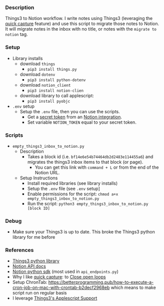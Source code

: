 ### Description

Things3 to Notion workflow. I write notes using Things3 (leveraging the [quick capture](https://culturedcode.com/things/support/articles/2249437/) feature) and use this script to migrate those notes to Notion. It will migrate notes in the inbox with no title, or notes with the `migrate to notion` tag.

### Setup

- Library installs
    - download `things`
        - `pip3 install things.py`
    - download `dotenv`
        - `pip3 install python-dotenv`
    - download `notion_client`
        - `pip3 install notion-clien`
    - download library to call applescript:
        - `pip3 install pyobjc`
- `.env` setup
    - Setup the `.env` file, then you can use the scripts.
        - Get a [secret token](https://developers.notion.com/docs/authorization) from an [Notion integration](https://www.notion.so/help/create-integrations-with-the-notion-api).
        - Set variable `NOTION_TOKEN` equal to your secret token.

### Scripts

- `empty_things3_inbox_to_notion.py`
    - Description
        - Takes a block id (i.e. `bf14e6e54b74464db2d2483e114455a6`) and migrates the things3 inbox items to that block (or page).
            - You can get this link with `command + L` or from the end of the Notion URL.
    - Setup Instructions
        - Install required libraries (see library installs)
        - Setup the `.env` file (see `.env` setup]
        - Enable permissions for the script: `chmod a+x empty_things3_inbox_to_notion.py`
        - Run the script: `python3 empty_things3_inbox_to_notion.py [block ID]`

### Debug
- Make sure your Things3 is up to date. This broke the Things3 python library for me before

### References

- [Things3 python library](https://github.com/thingsapi/things.py#documentation)
- [Notion API docs](https://developers.notion.com/docs/getting-started)
- [Notion python sdk](https://github.com/ramnes/notion-sdk-py) (most used in `api_endpoints.py`)
- Why I like [quick capture](https://culturedcode.com/things/support/articles/2249437/): to [Close open loops](https://notes.andymatuschak.org/z8d4eJNaKrVDGTFpqRnQUPRkexB7K6XbcffAV)
- Setup ChronTab: https://betterprogramming.pub/how-to-execute-a-cron-job-on-mac-with-crontab-b2decf2968eb which means to make script run on regular basis
- I leverage [Things3's Applescript Support](https://culturedcode.com/things/support/articles/2803572/)
